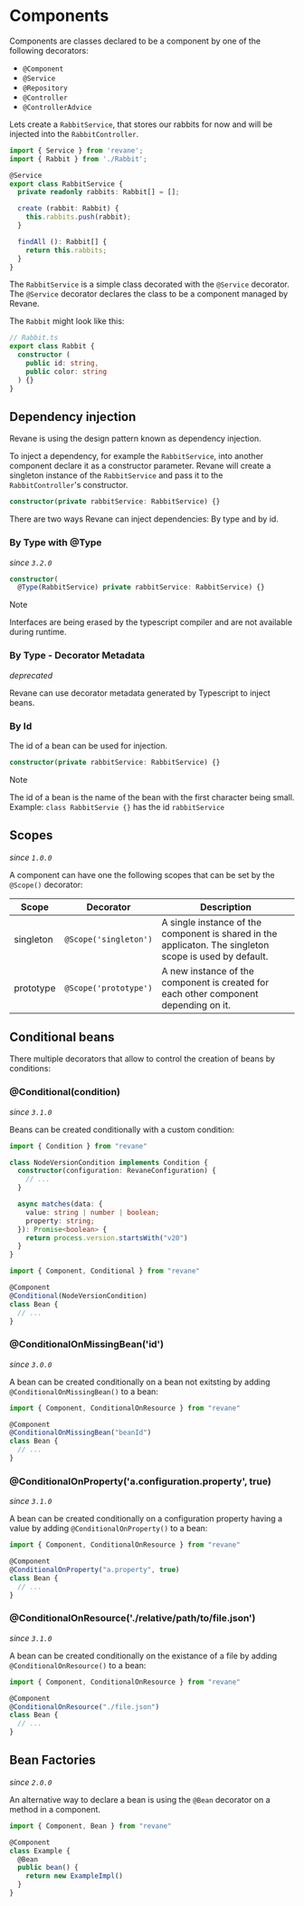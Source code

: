 # Components

Components are classes declared to be a component by one of the following decorators:

- `@Component`
- `@Service`
- `@Repository`
- `@Controller`
- `@ControllerAdvice`

Lets create a `RabbitService`, that stores our rabbits for now and will be
injected into the `RabbitController`.

```ts
import { Service } from 'revane';
import { Rabbit } from './Rabbit';

@Service
export class RabbitService {
  private readonly rabbits: Rabbit[] = [];

  create (rabbit: Rabbit) {
    this.rabbits.push(rabbit);
  }

  findAll (): Rabbit[] {
    return this.rabbits;
  }
}
```

The `RabbitService` is a simple class decorated with the `@Service` decorator. The `@Service` decorator declares the class to be a component managed by Revane.

The `Rabbit` might look like this:

```ts
// Rabbit.ts
export class Rabbit {
  constructor (
    public id: string,
    public color: string
  ) {}
}
```

## Dependency injection

Revane is using the design pattern known as dependency injection.

To inject a dependency, for example the `RabbitService`, into another component
declare it as a constructor parameter. Revane will create a singleton instance
of the `RabbitService` and pass it to the `RabbitController`'s constructor.

```ts
constructor(private rabbitService: RabbitService) {}
```

There are two ways Revane can inject dependencies: By type and by id.

### By Type with @Type

*since `3.2.0`*

```ts
constructor(
  @Type(RabbitService) private rabbitService: RabbitService) {}
```
> [!NOTE]
> Interfaces are being erased by the typescript compiler and are not
> available during runtime.

### By Type - Decorator Metadata

*deprecated*

Revane can use decorator metadata generated by Typescript to inject beans.

### By Id

The id of a bean can be used for injection.

```ts
constructor(private rabbitService: RabbitService) {}
```

> [!NOTE]
> The id of a bean is the name of the bean with the first character being small.
> Example: `class RabbitServie {}` has the id `rabbitService`

## Scopes

*since `1.0.0`*

A component can have one the following scopes that can be set by the `@Scope()` decorator:

| Scope     | Decorator             | Description                                                                                             |
|-----------|-----------------------|---------------------------------------------------------------------------------------------------------|
| singleton | `@Scope('singleton')` | A single instance of the component is shared in the applicaton. The singleton scope is used by default. |
| prototype | `@Scope('prototype')` | A new instance of the component is created for each other component depending on it.                    |

## Conditional beans

There multiple decorators that allow to control the creation of beans by conditions:

### @Conditional(condition)

*since `3.1.0`*

Beans can be created conditionally with a custom condition:

```ts
import { Condition } from "revane"

class NodeVersionCondition implements Condition {
  constructor(configuration: RevaneConfiguration) {
    // ...
  }

  async matches(data: {
    value: string | number | boolean;
    property: string;
  }): Promise<boolean> {
    return process.version.startsWith("v20")
  }
}
```

```ts
import { Component, Conditional } from "revane"

@Component
@Conditional(NodeVersionCondition)
class Bean {
  // ...
}
```

### @ConditionalOnMissingBean('id')

*since `3.0.0`*

A bean can be created conditionally on a bean not exitsting by adding `@ConditionalOnMissingBean()` to a bean:

```ts
import { Component, ConditionalOnResource } from "revane"

@Component
@ConditionalOnMissingBean("beanId")
class Bean {
  // ...
}
```

### @ConditionalOnProperty('a.configuration.property', true)

*since `3.1.0`*

A bean can be created conditionally on a configuration property having a value by adding `@ConditionalOnProperty()` to a bean:

```ts
import { Component, ConditionalOnResource } from "revane"

@Component
@ConditionalOnProperty("a.property", true)
class Bean {
  // ...
}
```

### @ConditionalOnResource('./relative/path/to/file.json')

*since `3.1.0`*

A bean can be created conditionally on the existance of a file by adding `@ConditionalOnResource()` to a bean:

```ts
import { Component, ConditionalOnResource } from "revane"

@Component
@ConditionalOnResource("./file.json")
class Bean {
  // ...
}
```

## Bean Factories

*since `2.0.0`*

An alternative way to declare a bean is using the `@Bean` decorator on a method in a component.

```ts
import { Component, Bean } from "revane"

@Component
class Example {
  @Bean
  public bean() {
    return new ExampleImpl()
  }
}
```
